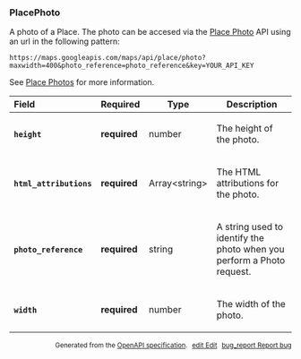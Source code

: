 <!--- This is a generated file, do not edit! -->
<!--- [START maps_http_schema_placephoto] -->
<h3 class="schema-object" id="PlacePhoto">PlacePhoto</h3>

A photo of a Place. The photo can be accesed via the [Place Photo](https://developers.google.com/places/web-service/photos) API using an url in the following pattern:

```
https://maps.googleapis.com/maps/api/place/photo?maxwidth=400&photo_reference=photo_reference&key=YOUR_API_KEY
```

See [Place Photos](https://developers.google.com/places/web-service/photos) for more information.

| Field                                                                                                                 | Required     | Type                | Description                                                                                                                 |
| :-------------------------------------------------------------------------------------------------------------------- | ------------ | ------------------- | --------------------------------------------------------------------------------------------------------------------------- |
| <h4 id="PlacePhoto-height" class="add-link schema-object-property-key"><code>height</code></h4>                       | **required** | number              | <div class="nonref-property-description"><p>The height of the photo.</p></div>                                              |
| <h4 id="PlacePhoto-html_attributions" class="add-link schema-object-property-key"><code>html_attributions</code></h4> | **required** | Array&lt;string&gt; | <div class="nonref-property-description"><p>The HTML attributions for the photo.</p></div>                                  |
| <h4 id="PlacePhoto-photo_reference" class="add-link schema-object-property-key"><code>photo_reference</code></h4>     | **required** | string              | <div class="nonref-property-description"><p>A string used to identify the photo when you perform a Photo request.</p></div> |
| <h4 id="PlacePhoto-width" class="add-link schema-object-property-key"><code>width</code></h4>                         | **required** | number              | <div class="nonref-property-description"><p>The width of the photo.</p></div>                                               |

<p style="text-align: right; font-size: smaller;">Generated from the <a class="gc-analytics-event" data-category="GMP" data-label="openapi-github" href="https://github.com/googlemaps/openapi-specification" title="Google Maps Platform OpenAPI Specification" class="external">OpenAPI specification</a>.
<a class="gc-analytics-event" data-category="GMP" data-label="openapi-github-maps-http-schema-placephoto" data-action="edit" style="margin-left: 5px;" href="https://github.com/googlemaps/openapi-specification/blob/main/specification/schemas/PlacePhoto.yml" title="Edit on GitHub"><span class="material-icons">edit</span> Edit</a>
<a class="gc-analytics-event" data-category="GMP" data-label="openapi-github-maps-http-schema-placephoto" data-action="bug" style="margin-left: 5px;" href="https://github.com/googlemaps/openapi-specification/issues/new?assignees=&labels=type%3A+bug%2C+triage+me&template=bug_report.md&title=[schemas] Bug - PlacePhoto" title="File bug for schemas on GitHub"><span class="material-icons">bug_report</span> Report bug</a>
</p>

<!--- [END maps_http_schema_placephoto] -->
